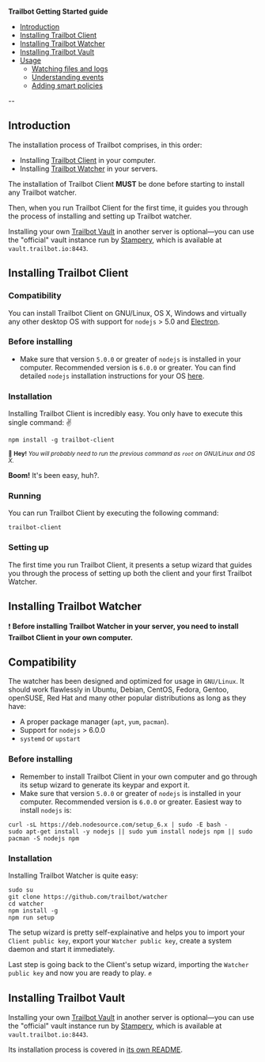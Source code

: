 __Trailbot Getting Started guide__
+ [Introduction](#introduction)
+ [Installing Trailbot Client](#installing-trailbot-client)
+ [Installing Trailbot Watcher](#installing-trailbot-watcher)
+ [Installing Trailbot Vault](#installing-trailbot-vault)
+ [Usage](#usage)
  + [Watching files and logs](#watching-files-and-logs)
  + [Understanding events](#understanding-events)
  + [Adding smart policies](#adding-smart-policies)

--

## Introduction

The installation process of Trailbot comprises, in this order:
+ Installing [Trailbot Client](https://github.com/trailbot/client) in your computer.
+ Installing [Trailbot Watcher](https://github.com/trailbot/watcher) in your servers.

The installation of Trailbot Client __MUST__ be done before starting to install any Trailbot watcher.

Then, when you run Trailbot Client for the first time, it guides you through the process of installing and setting up Trailbot watcher.

Installing your own [Trailbot Vault](https://github.com/trailbot/vault) in another server is optional—you can use the "official" vault instance run by [Stampery](https://stampery.com), which is available at `vault.trailbot.io:8443`.

## Installing Trailbot Client

### Compatibility
You can install Trailbot Client on GNU/Linux, OS X, Windows and virtually any other desktop OS with support for `nodejs` > 5.0 and [Electron](https://github.com/electron/electron).

### Before installing

+ Make sure that version `5.0.0` or greater of `nodejs` is installed in your computer. Recommended version is `6.0.0` or greater. You can find detailed `nodejs` installation instructions for your OS [here](https://nodejs.org/en/download/package-manager).

### Installation
Installing Trailbot Client is incredibly easy. You only have to execute this single command: :v:
```
npm install -g trailbot-client
```
<sub>:cop: __Hey!__ _You will probably need to run the previous command as `root` on GNU/Linux and OS X._</sub>

__Boom!__ It's been easy, huh?.

### Running

You can run Trailbot Client by executing the following command:
```
trailbot-client
```

### Setting up

The first time you run Trailbot Client, it presents a setup wizard that guides you through the process of setting up both the client and your first Trailbot Watcher.

## Installing Trailbot Watcher

:exclamation: __Before installing Trailbot Watcher in your server, you need to install Trailbot Client in your own computer.__

## Compatibility

The watcher has been designed and optimized for usage in `GNU/Linux`. It should work flawlessly in Ubuntu, Debian, CentOS, Fedora, Gentoo, openSUSE, Red Hat and many other popular distributions as long as they have:

+ A proper package manager (`apt`, `yum`, `pacman`).
+ Support for `nodejs` > 6.0.0
+ `systemd` or `upstart`

### Before installing

+ Remember to install Trailbot Client in your own computer and go through its setup wizard to generate its keypar and export it.
+ Make sure that version `5.0.0` or greater of `nodejs` is installed in your computer. Recommended version is `6.0.0` or greater. Easiest way to install `nodejs` is:
```
curl -sL https://deb.nodesource.com/setup_6.x | sudo -E bash -
sudo apt-get install -y nodejs || sudo yum install nodejs npm || sudo pacman -S nodejs npm
```

### Installation

Installing Trailbot Watcher is quite easy:
```
sudo su
git clone https://github.com/trailbot/watcher
cd watcher
npm install -g
npm run setup
```

The setup wizard is pretty self-explainative and helps you to import your `Client public key`, export your `Watcher public key`, create a system daemon and start it immediately.

Last step is going back to the Client's setup wizard, importing the `Watcher public key` and now you are ready to play. :fist:

## Installing Trailbot Vault

Installing your own [Trailbot Vault](https://github.com/trailbot/vault) in another server is optional—you can use the "official" vault instance run by [Stampery](https://stampery.com), which is available at `vault.trailbot.io:8443`.

Its installation process is covered in [its own README](https://github.com/trailbot/vault/blob/master/README.md).

